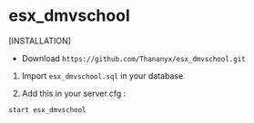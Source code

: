 # esx_dmvschool

[INSTALLATION]

- Download ``https://github.com/Thananyx/esx_dmvschool.git``

1) Import ``esx_dmvschool.sql`` in your database


2) Add this in your server.cfg :

``start esx_dmvschool``
